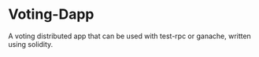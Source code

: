 # Voting-Dapp
A voting distributed app that can be used with test-rpc or ganache, written using solidity.
